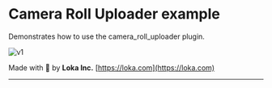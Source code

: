 # Camera Roll Uploader example

Demonstrates how to use the camera_roll_uploader plugin.

![v1](https://user-images.githubusercontent.com/14978705/124298979-30142480-db5d-11eb-8f57-127b4d47e230.png)

Made with 💙 by **Loka Inc.** [https://loka.com](https://loka.com)

<hr>
